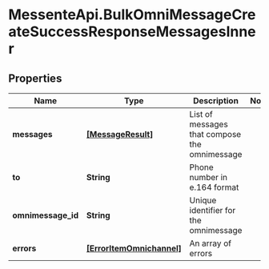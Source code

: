 # MessenteApi.BulkOmniMessageCreateSuccessResponseMessagesInner

## Properties

Name | Type | Description | Notes
------------ | ------------- | ------------- | -------------
**messages** | [**[MessageResult]**](MessageResult.md) | List of messages that compose the omnimessage | 
**to** | **String** | Phone number in e.164 format | 
**omnimessage_id** | **String** | Unique identifier for the omnimessage | 
**errors** | [**[ErrorItemOmnichannel]**](ErrorItemOmnichannel.md) | An array of errors | 


